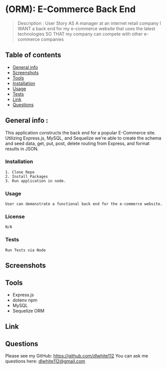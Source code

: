 # (ORM): E-Commerce Back End
 > Description : User Story
AS A manager at an internet retail company
I WANT a back end for my e-commerce website that uses the latest technologies
SO THAT my company can compete with other e-commerce companies
 
  
  ## Table of contents
  * [General info](#general-info)
  * [Screenshots](#screenshots)
  * [Tools](#tools)
  * [Installation](#installation)
  * [Usage](#usage)
  * [Tests](#tests)
  * [Link](#link)
  * [Questions](#Questions)
  
  
  ## General info : 
  This application constructs the back end for a popular E-Commerce site. Utilizing Express.js, MySQL, and Sequelize we're able to create the schema and seed data, get, put, post, delete routing from Express, and format results in JSON.

  ### Installation 
    1. Clone Repo
    2. Install Packages
    3. Run application in node.

  ### Usage
    User can demonstrate a functional back end for the e-commerce website. 

  ### License
    N/A

  ### Tests
    Run Tests via Node
  
  
  ## Screenshots
   
  
  ## Tools
  * Express.js
  * dotenv npm
  * MySQL
  * Sequelize ORM

  
  ## Link
  
  
  
  ## Questions
  Please see my GitHub: https://github.com/dlwhite112
  You can ask me questions here: dlwhite112@gmail.com
